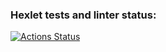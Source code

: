### Hexlet tests and linter status:
[![Actions Status](https://github.com/ITboo/js-playwright-project-90/actions/workflows/hexlet-check.yml/badge.svg)](https://github.com/ITboo/js-playwright-project-90/actions)